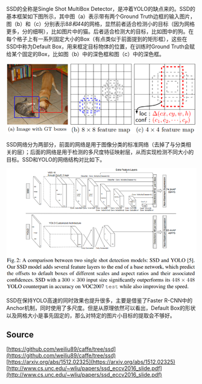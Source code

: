 SSD的全称是Single Shot MultiBox Detector，是冲着YOLO的缺点来的。SSD的基本框架如下图所示，其中图（a）表示带有两个Ground Truth边框的输入图片，图（b）和（c）分别表示8*8和4*4的网格，显然前者适合检测小的目标（因为网格更多，分的细啊），比如图片中的猫。后者适合检测大的目标，比如图中的狗。在每个格子上有一系列固定大小的Box（有点类似于前面提到的矩形框），这些在SSD中称为Default Box，用来框定目标物体的位置，在训练时Ground Truth会赋给某个固定的Box，比如图（b）中的深色框和图（c）中的深色框。

![SSD1.png](./img/1598598901478-b4f7a736-b1ba-4650-849d-8a4122cfd05a.png)

SSD网络分为两部分，前面的网络是用于图像分类的标准网络（去掉了与分类相关的层）；后面的网络是用于检测的多尺度特征映射层，从而实现检测不同大小的目标。SSD和YOLO的网络结构对比如下。

![SSD2.png](./img/1598598908570-d05f656c-3284-45f0-b30a-7dc7af93fd05.png)

SSD在保持YOLO高速的同时效果也提升很多，主要是借鉴了Faster R-CNN中的Anchor机制，同时使用了多尺度。但是从原理依然可以看出，Default Box的形状以及网格大小是事先固定的，那么对特定的图片小目标的提取会不够好。

<a name="Source"></a>
## Source

[https://github.com/weiliu89/caffe/tree/ssd](https://github.com/weiliu89/caffe/tree/ssd)<br />[https://arxiv.org/abs/1512.02325](https://arxiv.org/abs/1512.02325)<br />[http://www.cs.unc.edu/~wliu/papers/ssd_eccv2016_slide.pdf](http://www.cs.unc.edu/~wliu/papers/ssd_eccv2016_slide.pdf)
